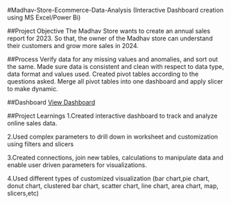 #Madhav-Store-Ecommerce-Data-Analysis (Interactive Dashboard creation using MS Excel/Power Bi)

##Project Objective
The Madhav Store wants to create an annual sales report for 2023. So that, the owner of the Madhav store can understand their customers and grow more sales in 2024.

##Process
Verify data for any missing values and anomalies, and sort out the same.
Made sure data is consistent and clean with respect to data type, data format and values used.
Created pivot tables according to the questions asked.
Merge all pivot tables into one dashboard and apply slicer to make dynamic.

##Dashboard
<A href ="https://github.com/2305janhvi/Data-Analysis-Dashboard/blob/main/Screenshot%202025-02-16%20154052.png">View Dashboard</a>

##Project Learnings 
1.Created interactive dashboard to track and analyze online sales data.

2.Used complex parameters to drill down in worksheet and customization using filters and slicers

3.Created connections, join new tables, calculations to manipulate data and enable user driven parameters for visualizations.

4.Used different types of customized visualization (bar chart,pie chart, donut chart, clustered bar chart, scatter chart, line chart, area chart, map, slicers,etc)
